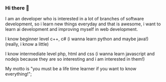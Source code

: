 ### Hi there 👋

I am an developer who is interested in a lot of branches of software development, so i learn new things everyday and that is awesome, i want to learn ai development and improving myself in web development.

I know beginner level c++, c# (i wanna learn python and maybe java!) (really, i know a little)

I know intermediate level php, html and css (i wanna learn javascript and nodejs because they are so interesting and i am interested in them!)

My motto is "you must be a life time learner if you want to know everything!";
